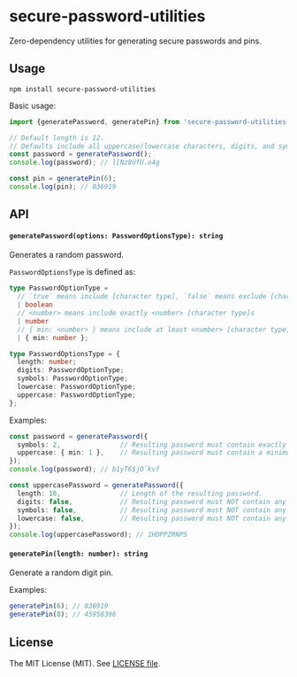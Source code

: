 # secure-password-utilities

Zero-dependency utilities for generating secure passwords and pins.

## Usage

```
npm install secure-password-utilities
```

Basic usage:

```ts
import {generatePassword, generatePin} from 'secure-password-utilities';

// Default length is 12.
// Defaults include all uppercase/lowercase characters, digits, and symbols.
const password = generatePassword();
console.log(password); // l[Nz8UfU.o4g

const pin = generatePin(6);
console.log(pin); // 036919
```

## API

#### `generatePassword(options: PasswordOptionsType): string`

Generates a random password.

`PasswordOptionsType` is defined as:

```ts
type PasswordOptionType =
  // `true` means include [character type], `false` means exclude [character type]
  | boolean
  // <number> means include exactly <number> [character type]s
  | number
  // { min: <number> } means include at least <number> [character type]s
  | { min: number };

type PasswordOptionsType = {
  length: number;
  digits: PasswordOptionType;
  symbols: PasswordOptionType;
  lowercase: PasswordOptionType;
  uppercase: PasswordOptionType;
};
```

Examples:

```ts
const password = generatePassword({
  symbols: 2,               // Resulting password must contain exactly two symbols.
  uppercase: { min: 1 },    // Resulting password must contain a minimum of 1 upperase character.
});
console.log(password); // b1yT6$jO`kvf

const uppercasePassword = generatePassword({
  length: 10,               // Length of the resulting password.
  digits: false,            // Resulting password must NOT contain any digits.
  symbols: false,           // Resulting password must NOT contain any symbols.
  lowercase: false,         // Resulting password must NOT contain any lowercase characters.
});
console.log(uppercasePassword); // IHDPPZRNPS
```

#### `generatePin(length: number): string`

Generate a random digit pin.

Examples:

```ts
generatePin(6); // 036919
generatePin(8); // 45958396
```

## License

The MIT License (MIT). See [LICENSE file](LICENSE).
